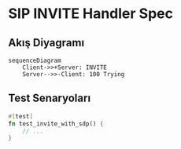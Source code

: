 # SIP INVITE Handler Spec

## Akış Diyagramı
```mermaid
sequenceDiagram
    Client->>+Server: INVITE
    Server-->>-Client: 100 Trying
```

## Test Senaryoları
```rust
#[test]
fn test_invite_with_sdp() {
    // ...
}
```
